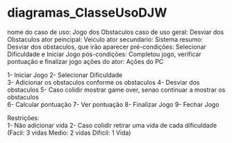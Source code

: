 # diagramas_ClasseUsoDJW
nome do caso de uso: Jogo dos Obstaculos
caso de uso geral: Desviar dos Obstaculos
ator peincipal: Veiculo
ator secundario: Sistema
resumo: Desviar dos obstaculos, que irão aparecer
pré-condições: Selecionar Dificuldade e Iniciar Jogo
pós-condições: Completou jogo, verificar pontuação e finalizar jogo 
ações do ator: Ações do PC

1- Iniciar Jogo 
2- Selecionar Dificuldade               
                          3- Adicionar os obstaculos conforme os obstaculos
4- Desviar dos obstaculos
                          5- Caso colidir mostrar game over, senao continuar a mostrar os obstaculos  
                          6- Calcular pontuação
7- Ver pontuação
8- Finalizar Jogo
                          9- Fechar Jogo

Restrições:       
1- Não adicionar vida 
                          2- Caso colidir retirar uma vida de cada dificuldade (Facil: 3 vidas Medio: 2 vidas Dificil: 1 Vida)











